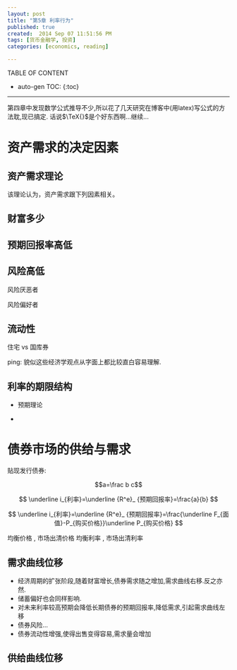 ```yaml
---
layout: post
title: "第5章 利率行为"
published: true
created:  2014 Sep 07 11:51:56 PM
tags: [货币金融学, 投资]
categories: [economics, reading]

---
```

TABLE OF CONTENT

* auto-gen TOC:
{:toc}

- - -


第四章中发现数学公式推导不少,所以花了几天研究在博客中(用latex)写公式的方法耽,现已搞定.
话说$\TeX{}$是个好东西啊...继续...

# 资产需求的决定因素

## 资产需求理论

该理论认为，资产需求跟下列因素相关。

## 财富多少

## 预期回报率高低

## 风险高低

风险厌恶者

风险偏好者

## 流动性

住宅 vs 国库券

ping: 貌似这些经济学观点从字面上都比较直白容易理解.

## 利率的期限结构
* 预期理论

* 


# 债券市场的供给与需求

贴现发行债券:

$$a=\frac b c$$

$$
\underline i_{利率}=\underline {R^e}_ {预期回报率}=\frac{a}{b}
$$

$$
\underline i_{利率}=\underline {R^e}_ {预期回报率}=\frac{\underline F_{面值}-P_{购买价格}}\underline P_{购买价格}
$$


均衡价格 , 市场出清价格
均衡利率 , 市场出清利率

## 需求曲线位移

* 经济周期的扩张阶段,随着财富增长,债券需求随之增加,需求曲线右移.反之亦然.
* 储蓄偏好也会同样影响.
* 对未来利率较高预期会降低长期债券的预期回报率,降低需求,引起需求曲线左移
* 债券风险...
* 债券流动性增强,使得出售变得容易,需求量会增加


## 供给曲线位移







